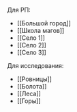 Для РП:
- [[Большой город]]
- [[Школа магов]]
- [[Село 1]]
- [[Село 2]]
- [[Село 3]]

Для исследования:
- [[Ровницы]]
- [[Болота]]
- [[Леса]]
- [[Горы]]